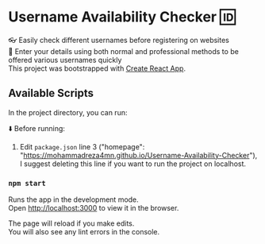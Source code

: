 # Username Availability Checker :id: <br/>
:eyeglasses: Easily check different usernames before registering on websites <br />
:dizzy: Enter your details using both normal and professional methods to be offered various usernames quickly <br />
This project was bootstrapped with [Create React App](https://github.com/facebook/create-react-app).

## Available Scripts

In the project directory, you can run:<br />

:arrow_down: Before running:<br />
1. Edit `package.json` line 3 ("homepage": "https://mohammadreza4mn.github.io/Username-Availability-Checker"), I suggest deleting this line if you want to run the project on localhost.

### `npm start`

Runs the app in the development mode.<br />
Open [http://localhost:3000](http://localhost:3000) to view it in the browser.

The page will reload if you make edits.<br />
You will also see any lint errors in the console.
